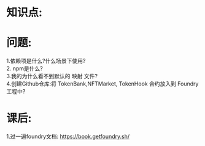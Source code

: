 # 知识点:  




# 问题:  
1.依赖项是什么?什么场景下使用?  
2. npm是什么?  
3.我的为什么看不到默认的 映射 文件?  
4.创建Github仓库:将 TokenBank,NFTMarket, TokenHook 合约放入到 Foundry 工程中?

# 课后:  
1.过一遍foundry文档: https://book.getfoundry.sh/  

